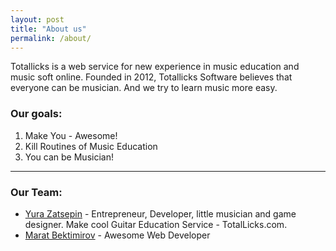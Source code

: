 ```yaml
---
layout: post
title: "About us"
permalink: /about/
---
```


Totallicks is a web service for new experience in music education and music soft online.
Founded in 2012, Totallicks Software believes that everyone can be musician. And we try to learn music more easy.

### Our goals:
 1. Make You - Awesome!
 2. Kill Routines of Music Education
 3. You can be Musician!

----
### Our Team:
  * <a href="http://partysun.pro">Yura Zatsepin</a> - Entrepreneur, Developer, little musician and game designer. Make cool Guitar Education Service - TotalLicks.com.
  * <a href="http://vk.com/mbektimirov">Marat Bektimirov</a> - Awesome Web Developer

